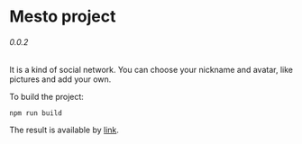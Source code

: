 # Mesto project
###### 0.0.2

It is a kind of social network. You can choose your nickname and avatar, like pictures and add your own.

To build the project:
```
npm run build
```

The result is available by [link](https://sysoevandrey.github.io/newMesto/).

